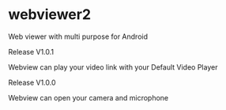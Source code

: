# webviewer2

Web viewer with multi purpose for Android

Release V1.0.1

Webview can play your video link with your Default Video Player

Release V1.0.0

Webview can open your camera and microphone
